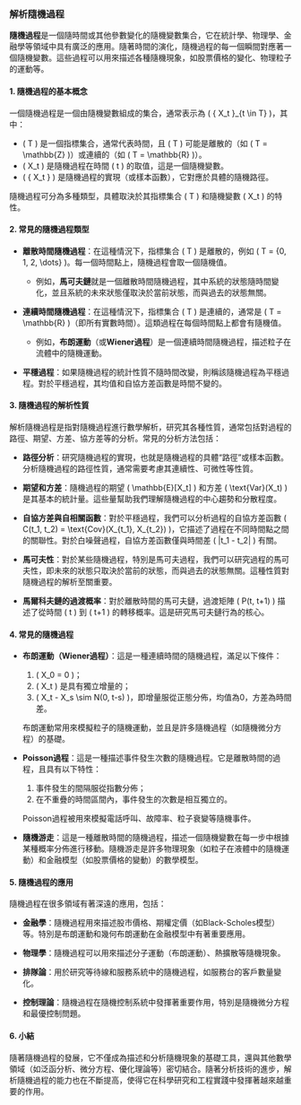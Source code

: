 ### 解析隨機過程

**隨機過程**是一個隨時間或其他參數變化的隨機變數集合，它在統計學、物理學、金融學等領域中具有廣泛的應用。隨著時間的演化，隨機過程的每一個瞬間對應著一個隨機變數。這些過程可以用來描述各種隨機現象，如股票價格的變化、物理粒子的運動等。

#### 1. 隨機過程的基本概念

一個隨機過程是一個由隨機變數組成的集合，通常表示為 \( \{ X_t \}_{t \in T} \)，其中：

- \( T \) 是一個指標集合，通常代表時間，且 \( T \) 可能是離散的（如 \( T = \mathbb{Z} \)）或連續的（如 \( T = \mathbb{R} \)）。
- \( X_t \) 是隨機過程在時間 \( t \) 的取值，這是一個隨機變數。
- \( \{ X_t \} \) 是隨機過程的實現（或樣本函數），它對應於具體的隨機路徑。

隨機過程可分為多種類型，具體取決於其指標集合 \( T \) 和隨機變數 \( X_t \) 的特性。

#### 2. 常見的隨機過程類型

- **離散時間隨機過程**：在這種情況下，指標集合 \( T \) 是離散的，例如 \( T = \{0, 1, 2, \dots\} \)。每一個時間點上，隨機過程會取一個隨機值。
  - 例如，**馬可夫鏈**就是一個離散時間隨機過程，其中系統的狀態隨時間變化，並且系統的未來狀態僅取決於當前狀態，而與過去的狀態無關。

- **連續時間隨機過程**：在這種情況下，指標集合 \( T \) 是連續的，通常是 \( T = \mathbb{R} \)（即所有實數時間）。這類過程在每個時間點上都會有隨機值。
  - 例如，**布朗運動**（或**Wiener過程**）是一個連續時間隨機過程，描述粒子在流體中的隨機運動。

- **平穩過程**：如果隨機過程的統計性質不隨時間改變，則稱該隨機過程為平穩過程。對於平穩過程，其均值和自協方差函數是時間不變的。

#### 3. 隨機過程的解析性質

解析隨機過程是指對隨機過程進行數學解析，研究其各種性質，通常包括對過程的路徑、期望、方差、協方差等的分析。常見的分析方法包括：

- **路徑分析**：研究隨機過程的實現，也就是隨機過程的具體“路徑”或樣本函數。分析隨機過程的路徑性質，通常需要考慮其連續性、可微性等性質。

- **期望和方差**：隨機過程的期望 \( \mathbb{E}[X_t] \) 和方差 \( \text{Var}(X_t) \) 是其基本的統計量。這些量幫助我們理解隨機過程的中心趨勢和分散程度。

- **自協方差與自相關函數**：對於平穩過程，我們可以分析過程的自協方差函數 \( C(t_1, t_2) = \text{Cov}(X_{t_1}, X_{t_2}) \)，它描述了過程在不同時間點之間的關聯性。對於白噪聲過程，自協方差函數僅與時間差 \( |t_1 - t_2| \) 有關。

- **馬可夫性**：對於某些隨機過程，特別是馬可夫過程，我們可以研究過程的馬可夫性，即未來的狀態只取決於當前的狀態，而與過去的狀態無關。這種性質對隨機過程的解析至關重要。

- **馬爾科夫鏈的過渡概率**：對於離散時間的馬可夫鏈，過渡矩陣 \( P(t, t+1) \) 描述了從時間 \( t \) 到 \( t+1 \) 的轉移概率。這是研究馬可夫鏈行為的核心。

#### 4. 常見的隨機過程

- **布朗運動（Wiener過程）**：這是一種連續時間的隨機過程，滿足以下條件：
  1. \( X_0 = 0 \)；
  2. \( X_t \) 是具有獨立增量的；
  3. \( X_t - X_s \sim N(0, t-s) \)，即增量服從正態分佈，均值為0，方差為時間差。
  
  布朗運動常用來模擬粒子的隨機運動，並且是許多隨機過程（如隨機微分方程）的基礎。

- **Poisson過程**：這是一種描述事件發生次數的隨機過程。它是離散時間的過程，且具有以下特性：
  1. 事件發生的間隔服從指數分佈；
  2. 在不重疊的時間區間內，事件發生的次數是相互獨立的。

  Poisson過程被用來模擬電話呼叫、故障率、粒子衰變等隨機事件。

- **隨機游走**：這是一種離散時間的隨機過程，描述一個隨機變數在每一步中根據某種概率分佈進行移動。隨機游走是許多物理現象（如粒子在液體中的隨機運動）和金融模型（如股票價格的變動）的數學模型。

#### 5. 隨機過程的應用

隨機過程在很多領域有著深遠的應用，包括：

- **金融學**：隨機過程用來描述股市價格、期權定價（如Black-Scholes模型）等。特別是布朗運動和幾何布朗運動在金融模型中有著重要應用。
  
- **物理學**：隨機過程可以用來描述分子運動（布朗運動）、熱擴散等隨機現象。
  
- **排隊論**：用於研究等待線和服務系統中的隨機過程，如服務台的客戶數量變化。

- **控制理論**：隨機過程在隨機控制系統中發揮著重要作用，特別是隨機微分方程和最優控制問題。

#### 6. 小結

隨著隨機過程的發展，它不僅成為描述和分析隨機現象的基礎工具，還與其他數學領域（如泛函分析、微分方程、優化理論等）密切結合。隨著分析技術的進步，解析隨機過程的能力也在不斷提高，使得它在科學研究和工程實踐中發揮著越來越重要的作用。